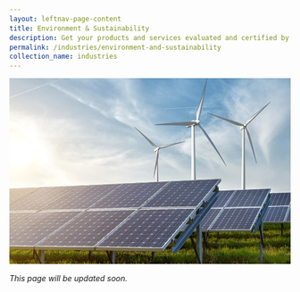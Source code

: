 ```yaml
---
layout: leftnav-page-content
title: Environment & Sustainability
description: Get your products and services evaluated and certified by a Singapore Accreditation Council (SAC)-accredited Conformity Assessment Body (CAB).
permalink: /industries/environment-and-sustainability
collection_name: industries
---
```


![Environment & Sustainability](/images/industries/environment-and-sustainability.jpg)

*This page will be updated soon.*
